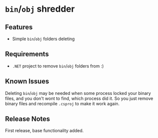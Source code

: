 # `bin`/`obj` shredder

## Features

- Simple `bin`/`obj` folders deleting

## Requirements

- `.NET` project to remove `bin`/`obj` folders from :)

## Known Issues

Deleting `bin`/`obj` may be needed when some process locked your binary files, and you don't wont to find, which process did it.
So you just remove binary files and recompile `.csproj` to make it work again.

## Release Notes

First release, base functionality added.
